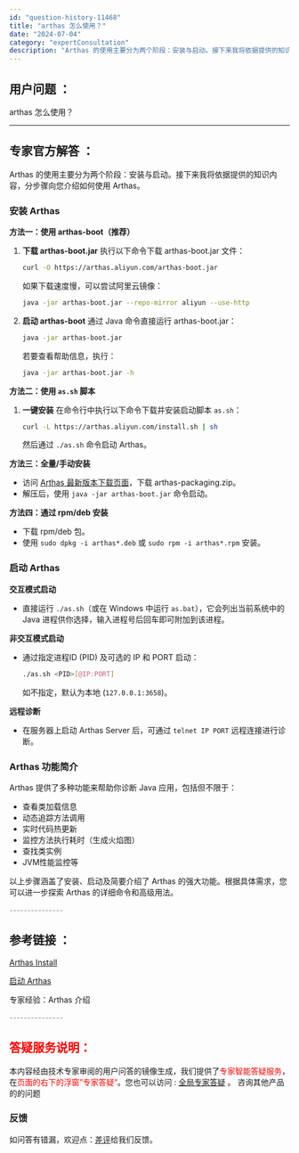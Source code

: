 ```yaml
---
id: "question-history-11468"
title: "arthas 怎么使用？"
date: "2024-07-04"
category: "expertConsultation"
description: "Arthas 的使用主要分为两个阶段：安装与启动。接下来我将依据提供的知识内容，分步骤向您介绍如何使用 Arthas。### 安装 Arthas**方法一：使用 arthas-boot（推荐）**1. **下载 arthas-boot.jar**   执行以下命令下载 arthas-boot.jar"
---
```


## 用户问题 ：

arthas 怎么使用？

---

## 专家官方解答 ：

Arthas 的使用主要分为两个阶段：安装与启动。接下来我将依据提供的知识内容，分步骤向您介绍如何使用 Arthas。

### 安装 Arthas

**方法一：使用 arthas-boot（推荐）**

1. **下载 arthas-boot.jar**
   执行以下命令下载 arthas-boot.jar 文件：

   ```bash
   curl -O https://arthas.aliyun.com/arthas-boot.jar
   ```

   如果下载速度慢，可以尝试阿里云镜像：

   ```bash
   java -jar arthas-boot.jar --repo-mirror aliyun --use-http
   ```

2. **启动 arthas-boot**
   通过 Java 命令直接运行 arthas-boot.jar：
   ```bash
   java -jar arthas-boot.jar
   ```
   若要查看帮助信息，执行：
   ```bash
   java -jar arthas-boot.jar -h
   ```

**方法二：使用 `as.sh` 脚本**

1. **一键安装**
   在命令行中执行以下命令下载并安装启动脚本 `as.sh`：
   ```bash
   curl -L https://arthas.aliyun.com/install.sh | sh
   ```
   然后通过 `./as.sh` 命令启动 Arthas。

**方法三：全量/手动安装**

- 访问 [Arthas 最新版本下载页面](https://arthas.aliyun.com/download/latest_version?mirror=aliyun)，下载 arthas-packaging.zip。
- 解压后，使用 `java -jar arthas-boot.jar` 命令启动。

**方法四：通过 rpm/deb 安装**

- 下载 rpm/deb 包。
- 使用 `sudo dpkg -i arthas*.deb` 或 `sudo rpm -i arthas*.rpm` 安装。

### 启动 Arthas

**交互模式启动**

- 直接运行 `./as.sh`（或在 Windows 中运行 `as.bat`），它会列出当前系统中的 Java 进程供你选择，输入进程号后回车即可附加到该进程。

**非交互模式启动**

- 通过指定进程ID (PID) 及可选的 IP 和 PORT 启动：
  ```bash
  ./as.sh <PID>[@IP:PORT]
  ```
  如不指定，默认为本地 (`127.0.0.1:3658`)。

**远程诊断**

- 在服务器上启动 Arthas Server 后，可通过 `telnet IP PORT` 远程连接进行诊断。

### Arthas 功能简介

Arthas 提供了多种功能来帮助你诊断 Java 应用，包括但不限于：

- 查看类加载信息
- 动态追踪方法调用
- 实时代码热更新
- 监控方法执行耗时（生成火焰图）
- 查找类实例
- JVM性能监控等

以上步骤涵盖了安装、启动及简要介绍了 Arthas 的强大功能。根据具体需求，您可以进一步探索 Arthas 的详细命令和高级用法。

<font color="#949494">---------------</font>

## 参考链接 ：

[Arthas Install](../install-detail.md)

[启动 Arthas](../start-arthas.md)

专家经验：Arthas 介绍

<font color="#949494">---------------</font>

## <font color="#FF0000">答疑服务说明：</font>

本内容经由技术专家审阅的用户问答的镜像生成，我们提供了<font color="#FF0000">专家智能答疑服务</font>，在<font color="#FF0000">页面的右下的浮窗”专家答疑“</font>。您也可以访问 : [全局专家答疑](https://answer.opensource.alibaba.com/docs/intro) 。 咨询其他产品的的问题

### 反馈

如问答有错漏，欢迎点：[差评](https://ai.nacos.io/user/feedbackByEnhancerGradePOJOID?enhancerGradePOJOId=16051)给我们反馈。
